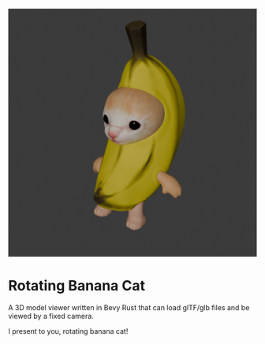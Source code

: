 ![title](icon.png)

# Rotating Banana Cat

A 3D model viewer written in Bevy Rust that can load glTF/glb files and be viewed by a fixed camera.

I present to you, rotating banana cat!